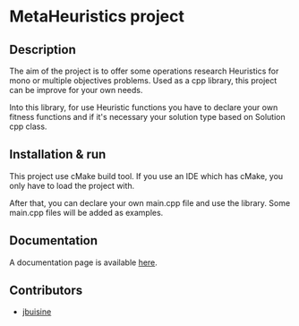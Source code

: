 # MetaHeuristics project


## Description

The aim of the project is to offer some operations research Heuristics for mono or multiple objectives problems. Used as a cpp library, this project can be improve for your own needs.

Into this library, for use Heuristic functions you have to declare your own fitness functions and if it's necessary your solution type based on Solution cpp class.

## Installation & run

This project use cMake build tool. If you use an IDE which has cMake, you only have to load the project with.

After that, you can declare your own main.cpp file and use the library. Some main.cpp files will be added as examples.

## Documentation

A documentation page is available [here](https://jeromebuisine.fr/project/heuristics-lib/).

## Contributors

* [jbuisine](https://github.com/jbuisine)
